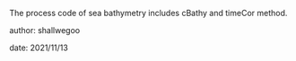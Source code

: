 The process code of sea bathymetry includes cBathy and timeCor method.

author: shallwegoo

date: 2021/11/13

